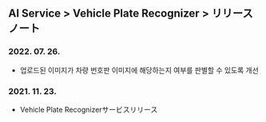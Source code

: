 ## AI Service > Vehicle Plate Recognizer > リリースノート

### 2022. 07. 26.
* 업로드된 이미지가 차량 번호판 이미지에 해당하는지 여부를 판별할 수 있도록 개선

### 2021. 11. 23.
* Vehicle Plate Recognizerサービスリリース
